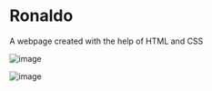 # Ronaldo
A webpage created with the help of HTML and CSS

![image](https://user-images.githubusercontent.com/91026313/152027126-4626e062-d40a-4fab-93fa-634a5901644c.png)

![image](https://user-images.githubusercontent.com/91026313/152027273-0eb40bb1-3906-408c-80e3-7f4bc9ed6ae3.png)


